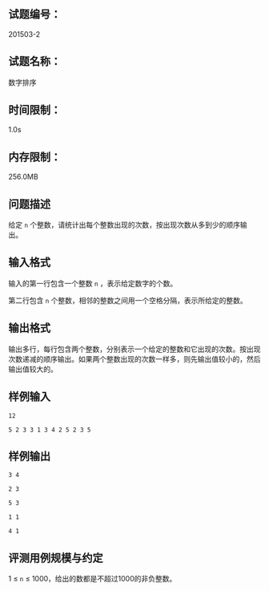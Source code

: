 ## 试题编号：

201503-2

## 试题名称：

数字排序

## 时间限制：

1.0s

## 内存限制：

256.0MB

## 问题描述

给定 `n` 个整数，请统计出每个整数出现的次数，按出现次数从多到少的顺序输出。

## 输入格式

输入的第一行包含一个整数 `n` ，表示给定数字的个数。

第二行包含 `n` 个整数，相邻的整数之间用一个空格分隔，表示所给定的整数。

## 输出格式

输出多行，每行包含两个整数，分别表示一个给定的整数和它出现的次数。按出现次数递减的顺序输出。如果两个整数出现的次数一样多，则先输出值较小的，然后输出值较大的。

## 样例输入

```
12

5 2 3 3 1 3 4 2 5 2 3 5
```

## 样例输出

```
3 4

2 3

5 3

1 1

4 1
```

## 评测用例规模与约定

1 ≤  `n`  ≤ 1000，给出的数都是不超过1000的非负整数。